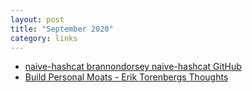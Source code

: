 ```yaml
---
layout: post
title: "September 2020"
category: links
---
```


* [naive-hashcat brannondorsey naive-hashcat GitHub](https://github.com/brannondorsey/naive-hashcat/blob/master/README.md)
* [Build Personal Moats - Erik Torenbergs Thoughts](https://eriktorenberg.substack.com/p/build-personal-moats)
